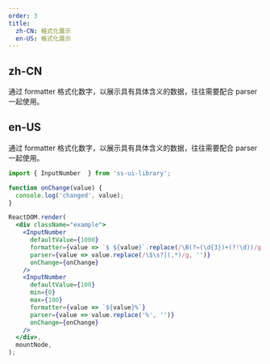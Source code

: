 ```yaml
---
order: 3
title:
  zh-CN: 格式化展示
  en-US: 格式化展示
---
```


## zh-CN

通过 formatter 格式化数字，以展示具有具体含义的数据，往往需要配合 parser 一起使用。

## en-US

通过 formatter 格式化数字，以展示具有具体含义的数据，往往需要配合 parser 一起使用。

```jsx
import { InputNumber  } from 'ss-ui-library';

function onChange(value) {
  console.log('changed', value);
}

ReactDOM.render(
  <div className="example">
    <InputNumber
      defaultValue={1000}
      formatter={value => `$ ${value}`.replace(/\B(?=(\d{3})+(?!\d))/g, ',')}
      parser={value => value.replace(/\$\s?|(,*)/g, '')}
      onChange={onChange}
    />
    <InputNumber
      defaultValue={100}
      min={0}
      max={100}
      formatter={value => `${value}%`}
      parser={value => value.replace('%', '')}
      onChange={onChange}
    />
  </div>,
  mountNode,
);
```
